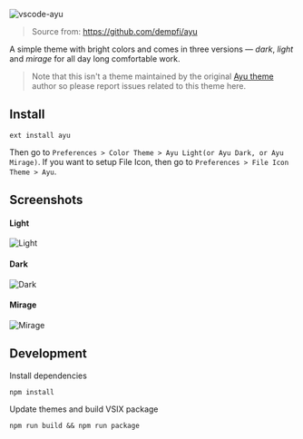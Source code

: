 ![vscode-ayu](https://github.com/jsenjoy/vscode-ayu/raw/master/assets/header.png)

> Source from: https://github.com/dempfi/ayu

A simple theme with bright colors and comes in three versions — *dark*, *light* and *mirage* for all day long comfortable work.

> Note that this isn't a theme maintained by the original [Ayu theme](https://github.com/dempfi/ayu) author so please report issues related to this theme here.

## Install

```shell
ext install ayu
```

Then go to `Preferences > Color Theme > Ayu Light(or Ayu Dark, or Ayu Mirage)`.
If you want to setup File Icon, then go to `Preferences > File Icon Theme > Ayu`.

## Screenshots

#### Light
![Light](https://github.com/jsenjoy/vscode-ayu/raw/master/assets/light.png)

#### Dark
![Dark](https://github.com/jsenjoy/vscode-ayu/raw/master/assets/dark.png)

#### Mirage
![Mirage](https://github.com/jsenjoy/vscode-ayu/raw/master/assets/mirage.png)

## Development

Install dependencies
```shell
npm install
```

Update themes and build VSIX package
```shell
npm run build && npm run package
```
